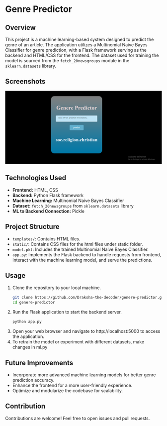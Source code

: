 # Genre Predictor

## Overview
This project is a machine learning-based system designed to predict the genre of an article. The application utilizes a Multinomial Naive Bayes Classifier for genre prediction, with a Flask framework serving as the backend and HTML/CSS for the frontend. The dataset used for training the model is sourced from the `fetch_20newsgroups` module in the `sklearn.datasets` library.

## Screenshots
![Genere predictor](GenerePredictor.png)
## Technologies Used
- **Frontend:** HTML, CSS
- **Backend:** Python Flask framework
- **Machine Learning:** Multinomial Naive Bayes Classifier
- **Dataset:** `fetch_20newsgroups` from `sklearn.datasets` library
- **ML to Backend Connection:** Pickle

## Project Structure
- `templates/`: Contains HTML files.
- `static/`: Contains CSS files for the html files under static folder.
- `model.pkl`: Includes the trained Multinomial Naive Bayes Classifier.
- `app.py`: Implements the Flask backend to handle requests from frontend, interact with the machine learning model, and serve the predictions.

## Usage
1. Clone the repository to your local machine.
   ```bash
   git clone https://github.com/Draksha-the-decoder/genere-predictor.git
   cd genere-predictor
2. Run the Flask application to start the backend server.
   ```bash
   python app.py
3. Open your web browser and navigate to http://localhost:5000 to access the application.
4. To retrain the model or experiment with different datasets, make changes in ml.py

## Future Improvements
- Incorporate more advanced machine learning models for better genre prediction accuracy.
- Enhance the frontend for a more user-friendly experience.
- Optimize and modularize the codebase for scalability.

## Contribution
Contributions are welcome! Feel free to open issues and pull requests.
